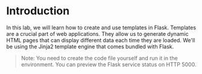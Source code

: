 # Introduction

In this lab, we will learn how to create and use templates in Flask. Templates are a crucial part of web applications. They allow us to generate dynamic HTML pages that can display different data each time they are loaded. We'll be using the Jinja2 template engine that comes bundled with Flask.

> Note: You need to create the code file yourself and run it in the environment. You can preview the Flask service status on HTTP 5000.
